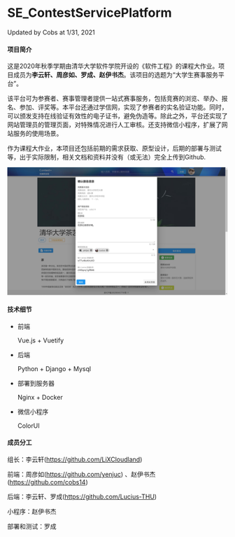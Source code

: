 # SE_ContestServicePlatform

Updated by Cobs at 1/31, 2021

#### 项目简介

这是2020年秋季学期由清华大学软件学院开设的《软件工程》的课程大作业。项目成员为**李云轩、周彦如、罗成、赵伊书杰**。该项目的选题为“大学生赛事服务平台”。

该平台可为参赛者、赛事管理者提供一站式赛事服务，包括竞赛的浏览、举办、报名、参加、评奖等。本平台还通过学信网，实现了参赛者的实名验证功能。同时，可以颁发支持在线验证有效性的电子证书，避免伪造等。除此之外，平台还实现了网站管理员的管理页面，对特殊情况进行人工审核。还支持微信小程序，扩展了网站服务的使用场景。

作为课程大作业，本项目还包括前期的需求获取、原型设计，后期的部署与测试等，出于实际限制，相关文档和资料并没有（或无法）完全上传到Github.

![项目预览01](https://github.com/cobs14/SE_ContestServicePlatform/raw/master/images/img01.jpg)

#### 技术细节

- 前端

  Vue.js + Vuetify

- 后端

  Python + Django + Mysql

- 部署到服务器

  Nginx + Docker

- 微信小程序

  ColorUI

#### 成员分工

组长：李云轩(https://github.com/LiXCloudland)

前端：周彦如(https://github.com/yenjuc) 、赵伊书杰(https://github.com/cobs14)

后端：李云轩、罗成(https://github.com/Lucius-THU)

小程序：赵伊书杰

部署和测试：罗成